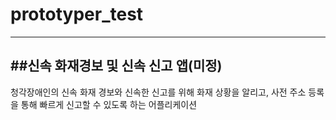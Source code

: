 # prototyper_test
-----------------
##신속 화재경보 및 신속 신고 앱(미정)
---------------
청각장애인의 신속 화재 경보와 신속한 신고를 위해 화재 상황을 알리고, 사전 주소 등록을 통해 빠르게 신고할 수 있도록 하는 어플리케이션
